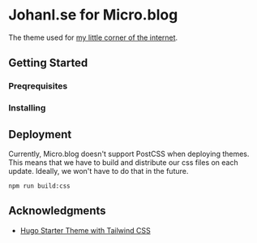 # Johanl.se for Micro.blog

The theme used for [my little corner of the internet](https://www.johanl.se).

## Getting Started

### Preqrequisites

### Installing

## Deployment

Currently, Micro.blog doesn't support PostCSS when deploying themes. This means that we have to build and distribute our css files on each update. Ideally, we won't have to do that in the future.

```
npm run build:css
```

## Acknowledgments

- [Hugo Starter Theme with Tailwind CSS](https://github.com/dirkolbrich/hugo-tailwindcss-starter-theme)
